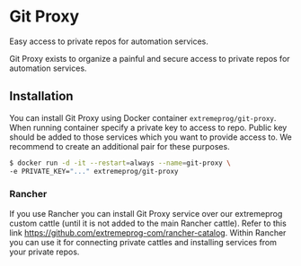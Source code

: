 # Git Proxy

Easy access to private repos for automation services.

Git Proxy exists to organize a painful and secure access to private repos for automation services.

## Installation
You can install Git Proxy using Docker container `extremeprog/git-proxy`. When running container specify a private key to access to repo. Public key should be added to those services which you want to provide access to. We recommend to create an additional pair for these purposes.

```bash
$ docker run -d -it --restart=always --name=git-proxy \ 
-e PRIVATE_KEY="..." extremeprog/git-proxy 
```

### Rancher
If you use Rancher you can install Git Proxy service over our extremeprog custom cattle (until it is not added to the main Rancher cattle). Refer to this link https://github.com/extremeprog-com/rancher-catalog.
Within Rancher you can use it for connecting private cattles and installing services from your private repos.
